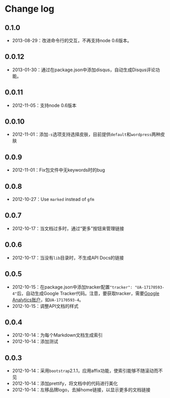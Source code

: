 Change log
===
## 0.1.0
- 2013-08-29：改进命令行的交互，不再支持node 0.6版本。

## 0.0.12
- 2013-01-30：通过在package.json中添加disqus，自动生成Disqus评论功能。

## 0.0.11
- 2012-11-05：支持node 0.6版本

## 0.0.10
- 2012-11-01：添加`-s`选项支持选择皮肤，目前提供`default`和`wordpress`两种皮肤

## 0.0.9
- 2012-11-01：Fix包文件中无keywords时的bug

## 0.0.8
- 2012-10-27：Use `marked` instead of `gfm`

## 0.0.7
- 2012-10-17：当文档过多时，通过“更多”按钮来管理链接

## 0.0.6
- 2012-10-17：当没有`lib`目录时，不生成API Docs的链接

## 0.0.5
- 2012-10-15：在package.json中添加tracker配置`"tracker": "UA-17170593-4"`后，自动生成Google Tracker代码。注意，要获取tracker，需要[Google Analytics账户](http://www.google.com/analytics/)，如`UA-17170593-4`。
- 2012-10-15：调整API文档的样式

## 0.0.4
- 2012-10-14：为每个Markdown文档生成索引
- 2012-10-14：添加测试

## 0.0.3
- 2012-10-14：采用`bootstrap`2.1.1，应用affix功能，使索引能够不随滚动而不见
- 2012-10-14：添加prettify，将文档中的代码进行美化
- 2012-10-14：左移品牌logo，去掉home链接，以显示更多的文档链接